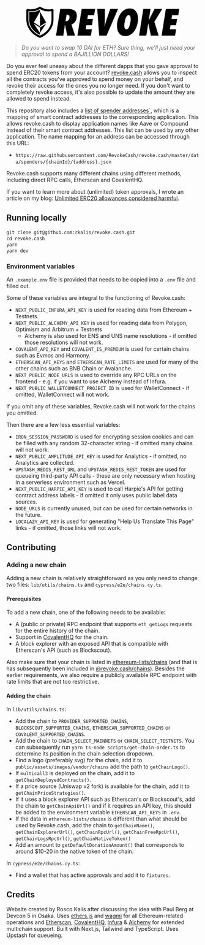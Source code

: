 <p align="center">
  <img width="400" src="public/assets/images/revoke.png">
</p>

> _Do you want to swap 10 DAI for ETH? Sure thing, we'll just need your approval to spend a BAJILLION DOLLARS!_

Do you ever feel uneasy about the different dapps that you gave approval to spend ERC20 tokens from your account? [revoke.cash](https://revoke.cash) allows you to inspect all the contracts you've approved to spend money on your behalf, and revoke their access for the ones you no longer need. If you don't want to completely revoke access, it's also possible to update the amount they are allowed to spend instead.

This repository also includes a [list of spender addresses`](/data/spenders), which is a mapping of smart contract addresses to the corresponding application. This allows revoke.cash to display application names like Aave or Compound instead of their smart contract addresses. This list can be used by any other application. The name mapping for an address can be accessed through this URL:

- `https://raw.githubusercontent.com/RevokeCash/revoke.cash/master/data/spenders/{chainId}/{address}.json`

Revoke.cash supports many different chains using different methods, including direct RPC calls, Etherscan and CovalentHQ.

If you want to learn more about (unlimited) token approvals, I wrote an article on my blog: [Unlimited ERC20 allowances considered harmful](https://kalis.me/unlimited-erc20-allowances/).

## Running locally

```
git clone git@github.com:rkalis/revoke.cash.git
cd revoke.cash
yarn
yarn dev
```

### Environment variables

An `.example.env` file is provided that needs to be copied into a `.env` file and filled out.

Some of these variables are integral to the functioning of Revoke.cash:

- `NEXT_PUBLIC_INFURA_API_KEY` is used for reading data from Ethereum + Testnets.
- `NEXT_PUBLIC_ALCHEMY_API_KEY` is used for reading data from Polygon, Optimism and Arbitrum + Testnets
  - Alchemy is also used for ENS and UNS name resolutions - if omitted those resolutions will not work.
- `COVALENT_API_KEY` and `COVALENT_IS_PREMIUM` is used for certain chains such as Evmos and Harmony.
- `ETHERSCAN_API_KEYS` and `ETHERSCAN_RATE_LIMITS` are used for many of the other chains such as BNB Chain or Avalanche.
- `NEXT_PUBLIC_NODE_URLS` is used to override any RPC URLs on the frontend - e.g. if you want to use Alchemy instead of Infura.
- `NEXT_PUBLIC_WALLETCONNECT_PROJECT_ID` is used for WalletConnect - if omitted, WalletConnect will not work.

If you omit any of these variables, Revoke.cash will not work for the chains you omitted.

Then there are a few less essential variables:

- `IRON_SESSION_PASSWORD` is used for encrypting session cookies and can be filled with any random 32-character string - if omitted many chains will not work.
- `NEXT_PUBLIC_AMPLITUDE_API_KEY` is used for Analytics - if omitted, no Analytics are collected.
- `UPSTASH_REDIS_REST_URL` and `UPSTASH_REDIS_REST_TOKEN` are used for queueing third-party API calls - these are only necessary when hosting in a serverless environment such as Vercel.
- `NEXT_PUBLIC_HARPIE_API_KEY` is used to call Harpie's API for getting contract address labels - if omitted it only uses public label data sources.
- `NODE_URLS` is currently unused, but can be used for certain networks in the future.
- `LOCALAZY_API_KEY` is used for generating "Help Us Translate This Page" links - if omitted, those links will not work.

## Contributing

### Adding a new chain

Adding a new chain is relatively straightforward as you only need to change two files: `lib/utils/chains.ts` and `cypress/e2e/chains.cy.ts`.

#### Prerequisites

To add a new chain, one of the following needs to be available:

- A (public or private) RPC endpoint that supports `eth_getLogs` requests for the entire history of the chain.
- Support in [CovalentHQ](https://www.covalenthq.com/) for the chain.
- A block explorer with an exposed API that is compatible with Etherscan's API (such as Blockscout).

Also make sure that your chain is listed in [ethereum-lists/chains](https://github.com/ethereum-lists/chains) (and that is has subsequently been included in [@revoke.cash/chains](https://github.com/RevokeCash/chains)). Besides the earlier requirements, we also require a publicly available RPC endpoint with rate limits that are not too restrictive.

#### Adding the chain

In `lib/utils/chains.ts`:

- Add the chain to `PROVIDER_SUPPORTED_CHAINS`, `BLOCKSCOUT_SUPPORTED_CHAINS`, `ETHERSCAN_SUPPORTED_CHAINS` or `COVALENT_SUPPORTED_CHAINS`.
- Add the chain to `CHAIN_SELECT_MAINNETS` or `CHAIN_SELECT_TESTNETS`. You can subsequently run `yarn ts-node scripts/get-chain-order.ts` to determine its position in the chain selection dropdown.
- Find a logo (preferably svg) for the chain, add it to `public/assets/images/vendor/chains` add the path to `getChainLogo()`.
- If `multicall3` is deployed on the chain, add it to `getChainDeployedContracts()`.
- If a price source (Uniswap v2 fork) is available for the chain, add it to `getChainPriceStrategies()`.
- If it uses a block explorer API such as Etherscan's or Blockscout's, add the chain to `getChainApiUrl()` and if it requires an API key, this should be added to the environment variable `ETHERSCAN_API_KEYS` in `.env`.
- If the data in `ethereum-lists/chains` is different than what should be used by Revoke.cash, add the chain to `getChainName()`, `getChainExplorerUrl()`, `getChainRpcUrl()`, `getChainFreeRpcUrl()`, `getChainLogsRpcUrl()`, `getChainNativeToken()`
- Add an amount to `getDefaultDonationAmount()` that corresponds to around $10-20 in the native token of the chain.

In `cypress/e2e/chains.cy.ts`:

- Find a wallet that has active approvals and add it to `fixtures`.

## Credits

Website created by Rosco Kalis after discussing the idea with Paul Berg at Devcon 5 in Osaka. Uses [ethers.js](https://github.com/ethers-io/ethers.js) and [wagmi](https://github.com/wagmi-dev/wagmi) for all Ethereum-related operations and [Etherscan](https://etherscan.io), [CovalentHQ](https://www.covalenthq.com/), [Infura](https://infura.io/) & [Alchemy](https://www.alchemy.com/) for extended multichain support. Built with Next.js, Tailwind and TypeScript. Uses Upstash for queueing.
